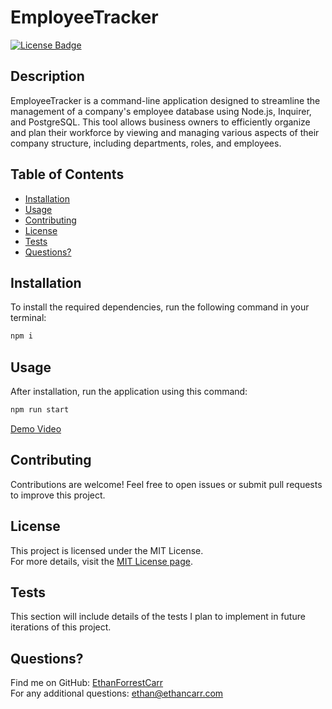 # EmployeeTracker

[![License Badge](https://img.shields.io/badge/License-MIT-blue.svg)](https://opensource.org/licenses/MIT)

## Description
EmployeeTracker is a command-line application designed to streamline the management of a company's employee database using Node.js, Inquirer, and PostgreSQL. This tool allows business owners to efficiently organize and plan their workforce by viewing and managing various aspects of their company structure, including departments, roles, and employees.

## Table of Contents
- [Installation](#installation)
- [Usage](#usage)
- [Contributing](#contributing)
- [License](#license)
- [Tests](#tests)
- [Questions?](#questions)

## Installation
To install the required dependencies, run the following command in your terminal:

```bash
npm i
```

## Usage
After installation, run the application using this command:

```bash
npm run start
```

[Demo Video](https://drive.google.com/file/d/1C7KFhu9zG5AHVXPYHnYCMrOAfWx6Dlwz/view?usp=sharing)

## Contributing
Contributions are welcome! Feel free to open issues or submit pull requests to improve this project.

## License
This project is licensed under the MIT License.  
For more details, visit the [MIT License page](https://opensource.org/licenses/MIT).

## Tests
This section will include details of the tests I plan to implement in future iterations of this project.

## Questions?
Find me on GitHub: [EthanForrestCarr](https://github.com/EthanForrestCarr)  
For any additional questions: ethan@ethancarr.com